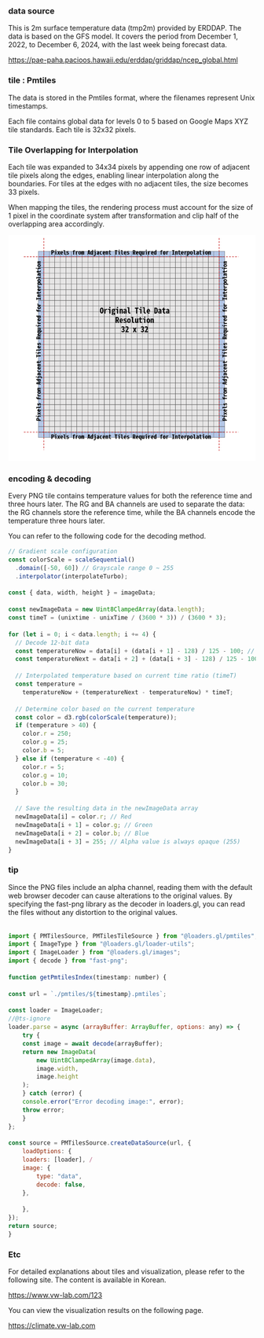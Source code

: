 ### data source

This is 2m surface temperature data (tmp2m) provided by ERDDAP.
The data is based on the GFS model.
It covers the period from December 1, 2022, to December 6, 2024, with the last week being forecast data.

https://pae-paha.pacioos.hawaii.edu/erddap/griddap/ncep_global.html

### tile : Pmtiles

The data is stored in the Pmtiles format, where the filenames represent Unix timestamps.

Each file contains global data for levels 0 to 5 based on Google Maps XYZ tile standards. Each tile is 32x32 pixels.

### Tile Overlapping for Interpolation

Each tile was expanded to 34x34 pixels by appending one row of adjacent tile pixels along the edges, enabling linear interpolation along the boundaries. For tiles at the edges with no adjacent tiles, the size becomes 33 pixels.

When mapping the tiles, the rendering process must account for the size of 1 pixel in the coordinate system after transformation and clip half of the overlapping area accordingly.

![](./images/tileSpec.png)

### encoding & decoding

Every PNG tile contains temperature values for both the reference time and three hours later.
The RG and BA channels are used to separate the data: the RG channels store the reference time, while the BA channels encode the temperature three hours later.

You can refer to the following code for the decoding method.

```javascript
// Gradient scale configuration
const colorScale = scaleSequential()
  .domain([-50, 60]) // Grayscale range 0 ~ 255
  .interpolator(interpolateTurbo);

const { data, width, height } = imageData;

const newImageData = new Uint8ClampedArray(data.length);
const timeT = (unixtime - unixTime / (3600 * 3)) / (3600 * 3);

for (let i = 0; i < data.length; i += 4) {
  // Decode 12-bit data
  const temperatureNow = data[i] + (data[i + 1] - 128) / 125 - 100; // Upper 12 bits
  const temperatureNext = data[i + 2] + (data[i + 3] - 128) / 125 - 100; // Lower 12 bits

  // Interpolated temperature based on current time ratio (timeT)
  const temperature =
    temperatureNow + (temperatureNext - temperatureNow) * timeT;

  // Determine color based on the current temperature
  const color = d3.rgb(colorScale(temperature));
  if (temperature > 40) {
    color.r = 250;
    color.g = 25;
    color.b = 5;
  } else if (temperature < -40) {
    color.r = 5;
    color.g = 10;
    color.b = 30;
  }

  // Save the resulting data in the newImageData array
  newImageData[i] = color.r; // Red
  newImageData[i + 1] = color.g; // Green
  newImageData[i + 2] = color.b; // Blue
  newImageData[i + 3] = 255; // Alpha value is always opaque (255)
}
```

### tip

Since the PNG files include an alpha channel, reading them with the default web browser decoder can cause alterations to the original values.
By specifying the fast-png library as the decoder in loaders.gl, you can read the files without any distortion to the original values.

```javascript

import { PMTilesSource, PMTilesTileSource } from "@loaders.gl/pmtiles";
import { ImageType } from "@loaders.gl/loader-utils";
import { ImageLoader } from "@loaders.gl/images";
import { decode } from "fast-png";

function getPmtilesIndex(timestamp: number) {

const url = `./pmtiles/${timestamp}.pmtiles`;

const loader = ImageLoader;
//@ts-ignore
loader.parse = async (arrayBuffer: ArrayBuffer, options: any) => {
    try {
    const image = await decode(arrayBuffer);
    return new ImageData(
        new Uint8ClampedArray(image.data),
        image.width,
        image.height
    );
    } catch (error) {
    console.error("Error decoding image:", error);
    throw error;
    }
};

const source = PMTilesSource.createDataSource(url, {
    loadOptions: {
    loaders: [loader], /
    image: {
        type: "data",
        decode: false,
    },

    },
});
return source;
}
```

### Etc

For detailed explanations about tiles and visualization, please refer to the following site. The content is available in Korean.

https://www.vw-lab.com/123

You can view the visualization results on the following page.

https://climate.vw-lab.com
